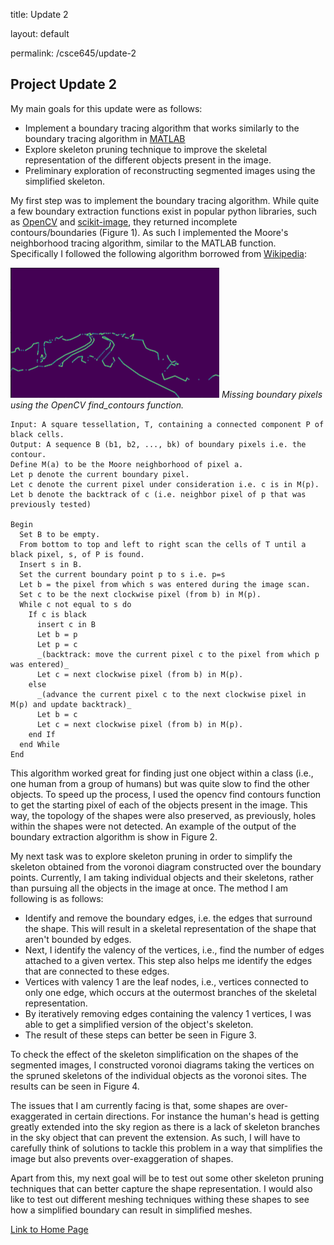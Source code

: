 title: Update 2

layout: default

permalink: /csce645/update-2

## Project Update 2

My main goals for this update were as follows:
- Implement a boundary tracing algorithm that works similarly to the boundary tracing algorithm in [MATLAB](https://www.mathworks.com/help/images/ref/bwboundaries.html)
- Explore skeleton pruning technique to improve the skeletal representation of the different objects present in the image.
- Preliminary exploration of reconstructing segmented images using the simplified skeleton.
 
My first step was to implement the boundary tracing algorithm. While quite a few boundary extraction functions exist in popular python libraries, such as [OpenCV](https://docs.opencv.org/3.4/d4/d73/tutorial_py_contours_begin.html) and [scikit-image](https://scikit-image.org/docs/dev/auto_examples/edges/plot_contours.html), they returned incomplete contours/boundaries (Figure 1). As such I implemented the Moore's neighborhood tracing algorithm, similar to the MATLAB function. Specifically I followed the following algorithm borrowed from [Wikipedia](https://en.wikipedia.org/wiki/Moore_neighborhood): 

![fig01](/assets/images/missing_contour.png) *Missing boundary pixels using the OpenCV find_contours function.*


    Input: A square tessellation, T, containing a connected component P of black cells.
    Output: A sequence B (b1, b2, ..., bk) of boundary pixels i.e. the contour.
    Define M(a) to be the Moore neighborhood of pixel a.
    Let p denote the current boundary pixel.
    Let c denote the current pixel under consideration i.e. c is in M(p).
    Let b denote the backtrack of c (i.e. neighbor pixel of p that was previously tested)

    Begin
      Set B to be empty.
      From bottom to top and left to right scan the cells of T until a black pixel, s, of P is found.
      Insert s in B.
      Set the current boundary point p to s i.e. p=s
      Let b = the pixel from which s was entered during the image scan.
      Set c to be the next clockwise pixel (from b) in M(p).
      While c not equal to s do
        If c is black
          insert c in B
          Let b = p
          Let p = c
          _(backtrack: move the current pixel c to the pixel from which p was entered)_
          Let c = next clockwise pixel (from b) in M(p).
        else
          _(advance the current pixel c to the next clockwise pixel in M(p) and update backtrack)_
          Let b = c
          Let c = next clockwise pixel (from b) in M(p).
        end If
      end While
    End

This algorithm worked great for finding just one object within a class (i.e., one human from a group of humans) but was quite slow to find the other objects. To speed up the process, I used the opencv find contours function to get the starting pixel of each of the objects present in the image. This way, the topology of the shapes were also preserved, as previously, holes within the shapes were not detected. An example of the output of the boundary extraction algorithm is show in Figure 2.

My next task was to explore skeleton pruning in order to simplify the skeleton obtained from the voronoi diagram constructed over the boundary points. Currently, I am taking individual objects and their skeletons, rather than pursuing all the objects in the image at once. The method I am following is as follows:
- Identify and remove the boundary edges, i.e. the edges that surround the shape. This will result in a skeletal representation of the shape that aren't bounded by edges.
- Next, I identify the valency of the vertices, i.e., find the number of edges attached to a given vertex. This step also helps me identify the edges that are connected to these edges.
- Vertices with valency 1 are the leaf nodes, i.e., vertices connected to only one edge, which occurs at the outermost branches of the skeletal representation.
- By iteratively removing edges containing the valency 1 vertices, I was able to get a simplified version of the object's skeleton. 
- The result of these steps can better be seen in Figure 3.

To check the effect of the skeleton simplification on the shapes of the segmented images, I constructed voronoi diagrams taking the vertices on the spruned skeletons of the individual objects as the voronoi sites. The results can be seen in Figure 4.

The issues that I am currently facing is that, some shapes are over-exaggerated in certain directions. For instance the human's head is getting greatly extended into the sky region as there is a lack of skeleton branches in the sky object that can prevent the extension. As such, I will have to carefully think of solutions to tackle this problem in a way that simplifies the image but also prevents over-exaggeration of shapes. 

Apart from this, my next goal will be to test out some other skeleton pruning techniques that can better capture the shape representation. I would also like to test out different meshing techniques withing these shapes to see how a simplified boundary can result in simplified meshes.


[Link to Home Page](https://sjvyas.github.io/csce645/)
